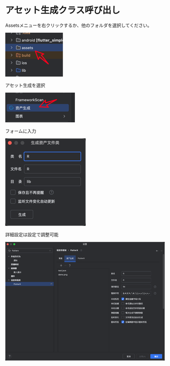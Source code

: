 # アセット生成クラス呼び出し


Assetsメニューを右クリックするか、他のフォルダを選択してください。

![image_g_ass.png](../../assets/images/image_g_ass.png)


アセット生成を選択

![image.g_ass2.png](../../assets/images/image.g_ass2.png)


フォームに入力

![image.g.ass3.png](../../assets/images/image.g.ass3.png)


詳細設定は設定で調整可能

![image.g.ass5.png](../../assets/images/image.g.ass5.png)
